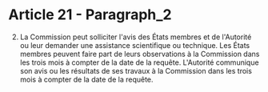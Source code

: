 # Article 21 - Paragraph_2

2. La Commission peut solliciter l'avis des États membres et de l'Autorité ou leur demander une assistance scientifique ou technique. Les États membres peuvent faire part de leurs observations à la Commission dans les trois mois à compter de la date de la requête. L'Autorité communique son avis ou les résultats de ses travaux à la Commission dans les trois mois à compter de la date de la requête.
